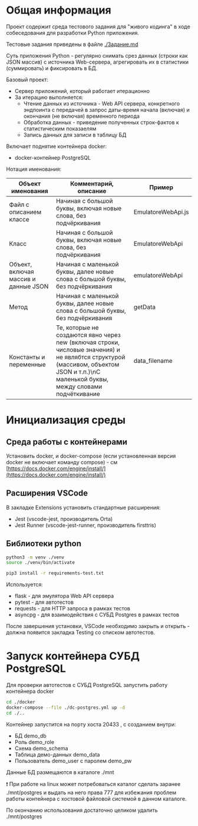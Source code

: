 # Общая информация

Проект содержит среда тестового задания для "живого кодинга" в ходе собеседования для разработки Python приложения.

Тестовые задания приведены в файле [./Задание.md](./Задание.md)

Суть приложения Python - регулярно снимать срез данных (строки как JSON массив) с источника Web-сервера, агрегировать их в статистики (суммировать) и фиксировать в БД. 

Базовый проект:
- Сервер приложений, который работает итерационно
- За итерацию выполняется:
  - Чтение данных из источника - Web API сервера, конкретного эндпоинта с передачей в запрос даты-время начала (включая) и окончания (не включая) временного периода
  - Обработка данных - приведение полученных строк-фактов к статистическим показаелям
  - Запись данных для записи в таблицу БД

Включает поднятие контейнера docker:
- docker-контейнер PostgreSQL

Нотация именования:

|Объект именования|Комментарий, описание|Пример|
|---|---|---|
|Файл с описанием классе|Начиная с большой буквы, включая новые слова, без подчёркивания|EmulatoreWebApi.js|
|Класс|Начиная с большой буквы, включая новые слова, без подчёркивания|EmulatoreWebApi|
|Объект, включая массив и данные JSON|Начиная с маленькой буквы, далее новые слова с большой буквы, без подчёркивания|emulatoreWebApi|
|Метод|Начиная с маленькой буквы, далее новые слова с большой буквы, без подчёркивания|getData|
|Константы и переменные|Те, которые не создаются явно через new (включая строки, числовые значения) и не являбтся структурой (массивом, объектом JSON и т.п.)\nC маленькой буквы, между словами подчёткивание|data_filename|

# Инициализация среды

## Среда работы с контейнерами

Установить docker, и docker-compose (если установленная версия docker не включает команду compose) - см [https://docs.docker.com/engine/install/](https://docs.docker.com/engine/install/)

## Расширения VSCode

В закладке Extensions установить стандартные расширения:
- Jest (vscode-jest, производитель Orta)
- Jest Runner (vscode-jest-runner, производитель firsttris)

## Библиотеки python

```bash
python3 -m venv ./venv
source ./venv/bin/activate

pip3 install -r requirements-test.txt
```

Используется:
 - flask - для эмулятора Web API сервера
 - pytest - для автотестов
 - requests - для HTTP запроса в рамках тестов
 - asyncpg - для взаимодействия с СУБД Postgres в рамках тестов

После завершения установки, VSCode необходимо закрыть и открыть - должна появится закладка Testing со списком автотестов.

# Запуск контейнера СУБД PostgreSQL

Для проверки автотестов с СУБД PostgreSQL запустить работу контейнера docker

```bash
cd ./docker
docker-compose --file ./dc-postgres.yml up -d
cd ./..
```

Контейнер запустится на порту хоста 20433 , с созданием внутри:
- БД demo_db
- Роль demo_role
- Схема demo_schema
- Таблица демо-данных demo_data
- Пользователь demo_user с паролем demo_pw

Данные БД размещаются в каталоге ./mnt

❗ При работе на linux может потребоваться каталог сделать заранее ./mnt/postgres и выдать на него права 777 для избежания проблем работы контейнера с хостовой файловой системой в данном каталоге.

По окончанию использования достаточно целиком удалить ./mnt/postgres


